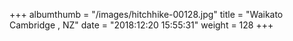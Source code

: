 +++
albumthumb = "/images/hitchhike-00128.jpg"
title = "Waikato Cambridge , NZ"
date = "2018:12:20 15:55:31"
weight = 128
+++
